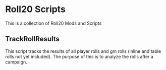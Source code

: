 # Roll20 Scripts

This is a collection of Roll20 Mods and Scripts

## TrackRollResults 
This script tracks the results of all player rolls and gm rolls (inline and table rolls not yet included). The purpose of this is to analyze the rolls after a campaign.